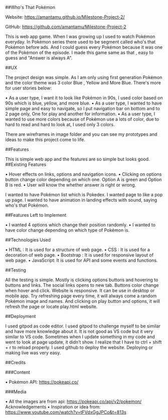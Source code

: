 ##Who's That Pokémon

Website: https://amantamu.github.io/Milestone-Project-2/

GitHub: https://github.com/amantamu/Milestone-Project-2

This is web app game. When I was growing up I used to watch Pokémon everyday. In Pokémon series there used to be segment called who's that Pokémon before ads. And I could guess every Pokémon because it was one of the Pokémon of the episode. I made this game same as that , easy to guess and "Answer is always A".

##UX

The project design was simple. As I am only using first generation Pokémon and the color theme was 3 color Blue , Yellow and More Blue. There's more for user stories below:

• As a user type, I want it to look like Pokémon in 90s, I used color based on 90s which is blue, yellow, and more blue.
• As a user type, I wanted to have simple page and easy to navigate, so I put navigation bar on bottom and to 2 page only, One for play and another for information.
• As a user type, I wanted to use more colors because of Pokémon use a lots of color, due to hard to read and hard to look at, I used only 3 colors.

There are wireframes in image folder and you can see my prototypes and ideas to make this project come to life.

##Features

This is simple web app and the features are so simple but looks good.
##Existing Features

• Hover effects on links, options and navigation icons.
• Clicking on options button change color depending on which one. Option A is green and Option B is red.
• User will know the whether answer is right or wrong.

I wanted to have Pokémon list which is Pokedex. I wanted page to like a pop up page. I wanted to have animation in landing effects with sound, saying who's that Pokémon.

##Features Left to Implement

• I wanted 4 options which change their position randomly.
• I wanted to have color change depending on which type of Pokémon is.

##Technologies Used

• HTML : It is used for a structure of web page.
• CSS : It is used for a decoration of web page.
• Bootstrap : It is used for responsive layout of web page.
• JavaScript: It is used for API and some events and functions.

##Testing

All the testing is simple. Mostly is clicking options buttons and hovering to buttons and links. The social links opens to new tab. Buttons color change when hover and click. Website is responsive. It can be use in desktop or mobile app. Try refreshing page every time, it will always come a random Pokémon image and names. And clicking on play button and options, it will refresh the page or locate play.html website.

##Deployment

I used gitpod as code editor. I used gitpod to challenge myself to be similar and have more knowledge about it. It is not good as VS code but it very similar to VS code. Sometimes when I update something in my code and went to look at page update, it didn’t show. I realize that I have to ctrl + shift + r to reload properly.
I used github to deploy the website. Deploying or making live was very easy.

##Credits

###Content

• Pokémon API: https://pokeapi.co/

###Media

• All the images are from api: https://pokeapi.co/api/v2/pokemon/
Acknowledgements
• Inspiration or idea from: https://www.youtube.com/watch?v=tFVdxGgJPCo&t=813s
